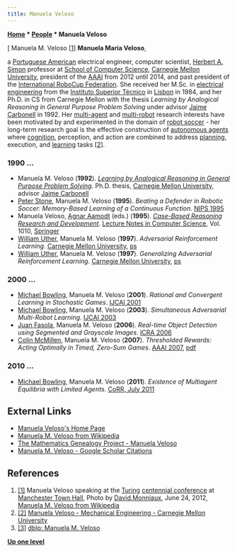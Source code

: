 ```yaml
---
title: Manuela Veloso
---
```

**[Home](Home "Home") \* [People](People "People") \* Manuela Veloso**



[ Manuela M. Veloso <a id="cite-note-1" href="#cite-ref-1">[1]</a>
**Manuela Maria Veloso**,  

a [Portuguese American](https://en.wikipedia.org/wiki/Portuguese_American) electrical engineer, computer scientist, [Herbert A. Simon](Herbert_Simon "Herbert Simon") professor at [School of Computer Science](https://en.wikipedia.org/wiki/Carnegie_Mellon_School_of_Computer_Science), [Carnegie Mellon University](Carnegie_Mellon_University "Carnegie Mellon University"), president of the [AAAI](AAAI "AAAI") from 2012 until 2014, and past president of the [International RoboCup Federation](https://en.wikipedia.org/wiki/Federation_of_International_Robot-soccer_Association). She received her M.Sc. in [electrical engineering](https://en.wikipedia.org/wiki/Electrical_engineering) from the [Instituto Superior Técnico](https://en.wikipedia.org/wiki/Instituto_Superior_T%C3%A9cnico) in [Lisbon](https://en.wikipedia.org/wiki/Lisbon) in 1984, and her Ph.D. in CS from Carnegie Mellon with the thesis *Learning by Analogical Reasoning in General Purpose Problem Solving* under advisor [Jaime Carbonell](Jaime_Carbonell "Jaime Carbonell") in 1992. Her [multi-agent](https://en.wikipedia.org/wiki/Multi-agent_system) and [multi-robot](https://en.wikipedia.org/wiki/Swarm_robotics) research interests have been motivated by and experimented in the domain of [robot soccer](https://en.wikipedia.org/wiki/RoboCup) - her long-term research goal is the effective construction of [autonomous agents](https://en.wikipedia.org/wiki/Autonomous_agent) where [cognition](Cognition "Cognition"), perception, and action are combined to address [planning](Planning "Planning"), execution, and [learning](Learning "Learning") tasks <a id="cite-note-2" href="#cite-ref-2">[2]</a>.



### 1990 ...


* Manuela M. Veloso (**1992**). *[Learning by Analogical Reasoning in General Purpose Problem Solving](http://search.library.cmu.edu/vufind/Record/421096)*. Ph.D. thesis, [Carnegie Mellon University](Carnegie_Mellon_University "Carnegie Mellon University"), advisor [Jaime Carbonell](Jaime_Carbonell "Jaime Carbonell")
* [Peter Stone](index.php?title=Peter_Stone&action=edit&redlink=1 "Peter Stone (page does not exist)"), Manuela M. Veloso (**1995**). *Beating a Defender in Robotic Soccer: Memory-Based Learning of a Continuous Function*. [NIPS 1995](http://www.informatik.uni-trier.de/~ley/db/conf/nips/nips1995.html#StoneV95)
* Manuela Veloso, [Agnar Aamodt](https://www.idi.ntnu.no/~agnar/eng.html) (eds.) (**1995**). *[Case-Based Reasoning Research and Development](http://link.springer.com/book/10.1007/3-540-60598-3)*. [Lecture Notes in Computer Science](https://en.wikipedia.org/wiki/Lecture_Notes_in_Computer_Science), Vol. 1010, [Springer](https://en.wikipedia.org/wiki/Springer_Science%2BBusiness_Media)
* [William Uther](William_Uther "William Uther"), Manuela M. Veloso (**1997**). *Adversarial Reinforcement Learning*. [Carnegie Mellon University](Carnegie_Mellon_University "Carnegie Mellon University"), [ps](http://www.cse.unsw.edu.au/~willu/w/papers/Uther97a.ps)
* [William Uther](William_Uther "William Uther"), Manuela M. Veloso (**1997**). *Generalizing Adversarial Reinforcement Learning*. [Carnegie Mellon University](Carnegie_Mellon_University "Carnegie Mellon University"), [ps](http://www.cse.unsw.edu.au/~willu/w/papers/Uther97b.ps)


### 2000 ...


* [Michael Bowling](Michael_Bowling "Michael Bowling"), Manuela M. Veloso (**2001**). *Rational and Convergent Learning in Stochastic Games*. [IJCAI 2001](http://www.informatik.uni-trier.de/~ley/db/conf/ijcai/ijcai2001.html#BowlingV01)
* [Michael Bowling](Michael_Bowling "Michael Bowling"), Manuela M. Veloso (**2003**). *Simultaneous Adversarial Multi-Robot Learning*. [IJCAI 2003](http://www.informatik.uni-trier.de/~ley/db/conf/ijcai/ijcai2003.html#BowlingV03)
* [Juan Fasola](http://www.informatik.uni-trier.de/~ley/pers/hd/f/Fasola:Juan.html), Manuela M. Veloso (**2006**). *Real-time Object Detection using Segmented and Grayscale Images*. [ICRA 2006](http://www.informatik.uni-trier.de/~ley/db/conf/icra/icra2006.html#FasolaV06)
* [Colin McMillen](http://www.informatik.uni-trier.de/~ley/pers/hd/m/McMillen:Colin.html), Manuela M. Veloso (**2007**). *Thresholded Rewards: Acting Optimally in Timed, Zero-Sum Games*. [AAAI 2007](http://www.informatik.uni-trier.de/~ley/db/conf/aaai/aaai2007.html#McMillenV07), [pdf](http://www.cs.cmu.edu/~mmv/papers/07aaai-colin.pdf)


### 2010 ...


* [Michael Bowling](Michael_Bowling "Michael Bowling"), Manuela M. Veloso (**2011**). *Existence of Multiagent Equilibria with Limited Agents*. [CoRR, July 2011](http://www.informatik.uni-trier.de/~ley/db/journals/corr/corr1107.html#abs-1107-0033)


## External Links


* [Manuela Veloso's Home Page](http://www.cs.cmu.edu/~mmv/)
* [Manuela M. Veloso from Wikipedia](https://en.wikipedia.org/wiki/Manuela_M._Veloso)
* [The Mathematics Genealogy Project - Manuela Veloso](https://genealogy.math.ndsu.nodak.edu/id.php?id=50089)
* [Manuela M. Veloso - Google Scholar Citations](https://scholar.google.com/citations?user=2FbkAzYAAAAJ)


## References


1. <a id="cite-ref-1" href="#cite-note-1">[1]</a> Manuela Veloso speaking at the [Turing](Alan_Turing "Alan Turing") [centennial conference](https://en.wikipedia.org/wiki/Alan_Turing_Centenary_Conference) at [Manchester Town Hall](https://en.wikipedia.org/wiki/Manchester_Town_Hall), Photo by [David.Monniaux](http://commons.wikimedia.org/wiki/User:David.Monniaux), June 24, 2012, [Manuela M. Veloso from Wikipedia](https://en.wikipedia.org/wiki/Manuela_M._Veloso)
2. <a id="cite-ref-2" href="#cite-note-2">[2]</a> [Manuela Veloso - Mechanical Engineering - Carnegie Mellon University](http://www.cmu.edu/me/people/veloso.html)
3. <a id="cite-ref-3" href="#cite-note-3">[3]</a> [dblp: Manuela M. Veloso](http://www.informatik.uni-trier.de/~ley/pers/hd/v/Veloso:Manuela_M=)

**[Up one level](People "People")**







 
